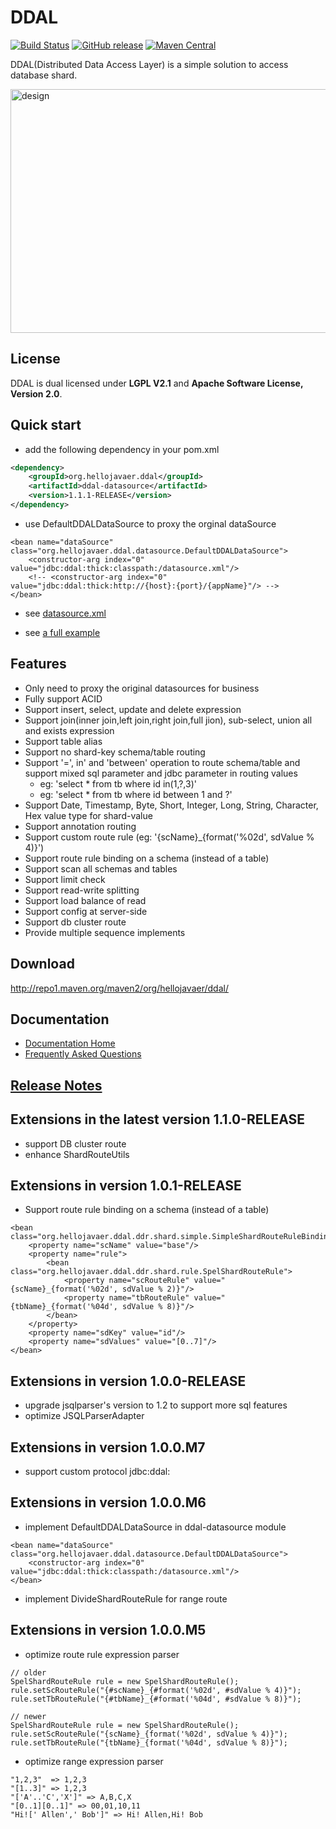 # DDAL

[![Build Status](https://travis-ci.org/hellojavaer/ddal.svg?branch=master)](https://travis-ci.org/hellojavaer/ddal)
[![GitHub release](https://img.shields.io/github/release/hellojavaer/ddal.svg)](https://github.com/hellojavaer/ddal/releases)
[![Maven Central](https://maven-badges.herokuapp.com/maven-central/org.hellojavaer.ddal/ddal-datasource/badge.svg)](https://maven-badges.herokuapp.com/maven-central/org.hellojavaer.ddal/ddal-datasource/)

DDAL(Distributed Data Access Layer) is a simple solution to access database shard.

<img src="https://github.com/hellojavaer/ddal/blob/master/doc/img/design_02.jpeg" width = "590" height = "390" alt="design" align=center />

## License

DDAL is dual licensed under **LGPL V2.1** and **Apache Software License, Version 2.0**.


## Quick start

- add the following dependency in your pom.xml

```xml
<dependency>
    <groupId>org.hellojavaer.ddal</groupId>
    <artifactId>ddal-datasource</artifactId>
    <version>1.1.1-RELEASE</version>
</dependency>
```

- use DefaultDDALDataSource to proxy the orginal dataSource

```
<bean name="dataSource" class="org.hellojavaer.ddal.datasource.DefaultDDALDataSource">
    <constructor-arg index="0" value="jdbc:ddal:thick:classpath:/datasource.xml"/>
    <!-- <constructor-arg index="0" value="jdbc:ddal:thick:http://{host}:{port}/{appName}"/> -->
</bean>
```

- see [datasource.xml](https://github.com/hellojavaer/ddal/blob/master/ddal-example/ddal-example-example0/src/main/resources/datasource.xml)

- see [a full example](https://github.com/hellojavaer/ddal/tree/master/ddal-example)

## Features

- Only need to proxy the original datasources for business
- Fully support ACID
- Support insert, select, update and delete expression
- Support join(inner join,left join,right join,full jion), sub-select, union all and exists expression
- Support table alias
- Support no shard-key schema/table routing
- Support '=', in' and 'between' operation to route schema/table and support mixed sql parameter and jdbc parameter in routing values
    - eg: 'select * from tb where id in(1,?,3)'
    - eg: 'select * from tb where id between 1 and ?'
- Support Date, Timestamp, Byte, Short, Integer, Long, String, Character, Hex value type for shard-value
- Support annotation routing
- Support custom route rule (eg: '{scName}_{format('%02d', sdValue % 4)}')
- Support route rule binding on a schema (instead of a table)
- Support scan all schemas and tables
- Support limit check
- Support read-write splitting
- Support load balance of read
- Support config at server-side
- Support db cluster route
- Provide multiple sequence implements

## Download

http://repo1.maven.org/maven2/org/hellojavaer/ddal/

## Documentation

- [Documentation Home](https://github.com/hellojavaer/ddal/wiki)
- [Frequently Asked Questions](https://github.com/hellojavaer/ddal/wiki/faq)


## [Release Notes](https://github.com/hellojavaer/ddal/releases)

## Extensions in the latest version 1.1.0-RELEASE

- support DB cluster route
- enhance ShardRouteUtils

## Extensions in version 1.0.1-RELEASE

- Support route rule binding on a schema (instead of a table)

```
<bean class="org.hellojavaer.ddal.ddr.shard.simple.SimpleShardRouteRuleBinding">
    <property name="scName" value="base"/>
    <property name="rule">
        <bean class="org.hellojavaer.ddal.ddr.shard.rule.SpelShardRouteRule">
            <property name="scRouteRule" value="{scName}_{format('%02d', sdValue % 2)}"/>
            <property name="tbRouteRule" value="{tbName}_{format('%04d', sdValue % 8)}"/>
        </bean>
    </property>
    <property name="sdKey" value="id"/>
    <property name="sdValues" value="[0..7]"/>
</bean>
```

## Extensions in version 1.0.0-RELEASE

- upgrade jsqlparser's version to 1.2 to support more sql features
- optimize JSQLParserAdapter

## Extensions in version 1.0.0.M7

- support custom protocol jdbc:ddal:

## Extensions in version 1.0.0.M6

- implement DefaultDDALDataSource in ddal-datasource module

```
<bean name="dataSource" class="org.hellojavaer.ddal.datasource.DefaultDDALDataSource">
    <constructor-arg index="0" value="jdbc:ddal:thick:classpath:/datasource.xml"/>
</bean>
```

- implement DivideShardRouteRule for range route

## Extensions in version 1.0.0.M5

- optimize route rule expression parser

```
// older
SpelShardRouteRule rule = new SpelShardRouteRule();
rule.setScRouteRule("{#scName}_{#format('%02d', #sdValue % 4)}");
rule.setTbRouteRule("{#tbName}_{#format('%04d', #sdValue % 8)}");

// newer
SpelShardRouteRule rule = new SpelShardRouteRule();
rule.setScRouteRule("{scName}_{format('%02d', sdValue % 4)}");
rule.setTbRouteRule("{tbName}_{format('%04d', sdValue % 8)}");
```

- optimize range expression parser

```
"1,2,3"  => 1,2,3
"[1..3]" => 1,2,3
"['A'..'C','X']" => A,B,C,X
"[0..1][0..1]" => 00,01,10,11
"Hi![' Allen',' Bob']" => Hi! Allen,Hi! Bob
```
